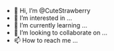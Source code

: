 - 👋 Hi, I’m @CuteStrawberry
- 👀 I’m interested in ...
- 🌱 I’m currently learning ...
- 💞️ I’m looking to collaborate on ...
- 📫 How to reach me ...

<!---
CuteStrawberry/CuteStrawberry is a ✨ special ✨ repository because its `README.md` (this file) appears on your GitHub profile.
You can click the Preview link to take a look at your changes.
--->
